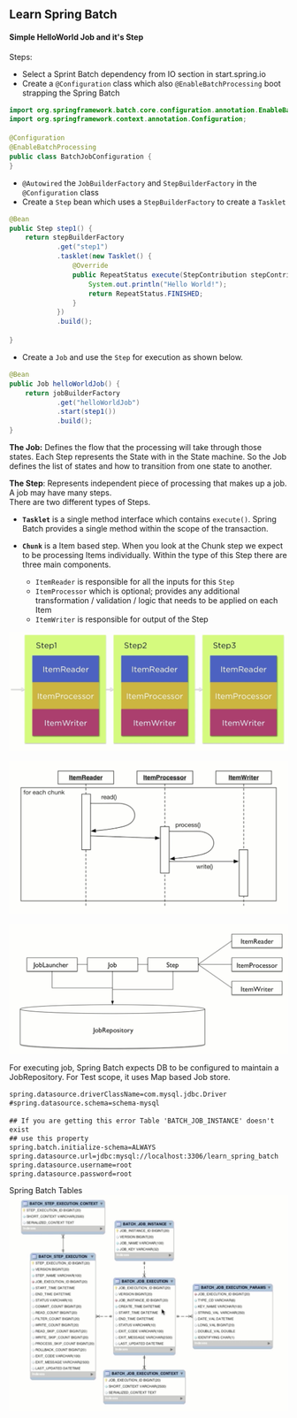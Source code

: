 ## Learn Spring Batch

#### Simple HelloWorld Job and it's Step
Steps:
* Select a Sprint Batch dependency from IO section in start.spring.io
* Create a `@Configuration` class which also `@EnableBatchProcessing` boot strapping the Spring Batch
```java
import org.springframework.batch.core.configuration.annotation.EnableBatchProcessing;
import org.springframework.context.annotation.Configuration;

@Configuration
@EnableBatchProcessing
public class BatchJobConfiguration {
}
``` 
* `@Autowired` the `JobBuilderFactory` and `StepBuilderFactory` in the `@Configuration` class
* Create a `Step` bean which uses a `StepBuilderFactory` to create a `Tasklet`
```java
@Bean
public Step step1() {
    return stepBuilderFactory
            .get("step1")
            .tasklet(new Tasklet() {
                @Override
                public RepeatStatus execute(StepContribution stepContribution, ChunkContext chunkContext) throws Exception {
                    System.out.println("Hello World!");
                    return RepeatStatus.FINISHED;
                }
            })
            .build();

}
```
* Create a `Job` and use the `Step` for execution as shown below.
```java
@Bean
public Job helloWorldJob() {
    return jobBuilderFactory
            .get("helloWorldJob")
            .start(step1())
            .build();
}
```

**The Job:** Defines the flow that the processing will take through those states.
Each Step represents the State with in the State machine. So the Job defines
the list of states and how to transition from one state to another.  

**The Step**: Represents independent piece of processing that makes up a job. A job may have many steps.  
There are two different types of Steps.  

* **`Tasklet`** is a single method interface which contains `execute()`. Spring Batch provides a single method within the 
scope of the transaction.  

* **`Chunk`** is a Item based step. When you look at the Chunk step we expect to be processing Items individually.
Within the type of this Step there are three main components.
    * `ItemReader` is responsible for all the inputs for this `Step`
    * `ItemProcessor` which is optional; provides any additional transformation / validation / logic that needs to be applied on each Item
    * `ItemWriter` is responsible for output of the Step
 
![alt text](./images/chunk_based_process.png "Chunk Based Processing")

![alt text](./images/chunk_based_process1.png "Chunk Based Process Flow")

![alt text](./images/JobRepo.png "Job Repository Flow")

For executing job, Spring Batch expects DB to be configured to maintain a JobRepository. For Test scope, it uses Map based Job store.

```properties
spring.datasource.driverClassName=com.mysql.jdbc.Driver
#spring.datasource.schema=schema-mysql

## If you are getting this error Table 'BATCH_JOB_INSTANCE' doesn't exist
## use this property
spring.batch.initialize-schema=ALWAYS
spring.datasource.url=jdbc:mysql://localhost:3306/learn_spring_batch
spring.datasource.username=root
spring.datasource.password=root
```

Spring Batch Tables
![alt text](./images/spring_batch_tables.png "Job Repository Flow")
